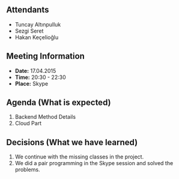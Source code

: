 ## Attendants ##
  * Tuncay Altınpulluk
  * Sezgi Seret
  * Hakan Keçelioğlu

## Meeting Information ##
  * **Date:** 17.04.2015
  * **Time:** 20:30 - 22:30
  * **Place:** Skype

## Agenda (What is expected) ##

  1. Backend Method Details
  1. Cloud Part

## Decisions (What we have learned) ##

  1. We continue with the missing classes in the project.
  1. We did a pair programming in the Skype session and solved the problems.